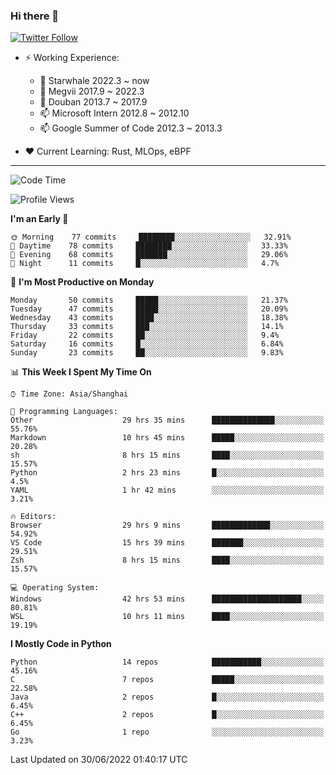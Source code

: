 ### Hi there 👋

[![Twitter Follow](https://img.shields.io/twitter/follow/tianweidut?style=social)](https://twitter.com/tianweidut)

- ⚡ Working Experience:
  - 🔭 Starwhale 2022.3 ~ now
  - 🌱 Megvii 2017.9 ~ 2022.3
  - 🌱 Douban 2013.7 ~ 2017.9
  - 📫 Microsoft Intern 2012.8 ~ 2012.10
  - 📫 Google Summer of Code 2012.3 ~ 2013.3

- ❤️ Current Learning: Rust, MLOps, eBPF

---
<!--START_SECTION:waka-->
![Code Time](http://img.shields.io/badge/Code%20Time-0%20secs-blue)

![Profile Views](http://img.shields.io/badge/Profile%20Views-0-blue)

**I'm an Early 🐤** 

```text
🌞 Morning    77 commits     ████████░░░░░░░░░░░░░░░░░   32.91% 
🌆 Daytime    78 commits     ████████░░░░░░░░░░░░░░░░░   33.33% 
🌃 Evening    68 commits     ███████░░░░░░░░░░░░░░░░░░   29.06% 
🌙 Night      11 commits     █░░░░░░░░░░░░░░░░░░░░░░░░   4.7%

```
📅 **I'm Most Productive on Monday** 

```text
Monday       50 commits     █████░░░░░░░░░░░░░░░░░░░░   21.37% 
Tuesday      47 commits     █████░░░░░░░░░░░░░░░░░░░░   20.09% 
Wednesday    43 commits     ████░░░░░░░░░░░░░░░░░░░░░   18.38% 
Thursday     33 commits     ███░░░░░░░░░░░░░░░░░░░░░░   14.1% 
Friday       22 commits     ██░░░░░░░░░░░░░░░░░░░░░░░   9.4% 
Saturday     16 commits     █░░░░░░░░░░░░░░░░░░░░░░░░   6.84% 
Sunday       23 commits     ██░░░░░░░░░░░░░░░░░░░░░░░   9.83%

```


📊 **This Week I Spent My Time On** 

```text
⌚︎ Time Zone: Asia/Shanghai

💬 Programming Languages: 
Other                    29 hrs 35 mins      ██████████████░░░░░░░░░░░   55.76% 
Markdown                 10 hrs 45 mins      █████░░░░░░░░░░░░░░░░░░░░   20.28% 
sh                       8 hrs 15 mins       ████░░░░░░░░░░░░░░░░░░░░░   15.57% 
Python                   2 hrs 23 mins       █░░░░░░░░░░░░░░░░░░░░░░░░   4.5% 
YAML                     1 hr 42 mins        ░░░░░░░░░░░░░░░░░░░░░░░░░   3.21%

🔥 Editors: 
Browser                  29 hrs 9 mins       █████████████░░░░░░░░░░░░   54.92% 
VS Code                  15 hrs 39 mins      ███████░░░░░░░░░░░░░░░░░░   29.51% 
Zsh                      8 hrs 15 mins       ████░░░░░░░░░░░░░░░░░░░░░   15.57%

💻 Operating System: 
Windows                  42 hrs 53 mins      ████████████████████░░░░░   80.81% 
WSL                      10 hrs 11 mins      ████░░░░░░░░░░░░░░░░░░░░░   19.19%

```

**I Mostly Code in Python** 

```text
Python                   14 repos            ███████████░░░░░░░░░░░░░░   45.16% 
C                        7 repos             █████░░░░░░░░░░░░░░░░░░░░   22.58% 
Java                     2 repos             █░░░░░░░░░░░░░░░░░░░░░░░░   6.45% 
C++                      2 repos             █░░░░░░░░░░░░░░░░░░░░░░░░   6.45% 
Go                       1 repo              ░░░░░░░░░░░░░░░░░░░░░░░░░   3.23%

```



 Last Updated on 30/06/2022 01:40:17 UTC
<!--END_SECTION:waka-->
